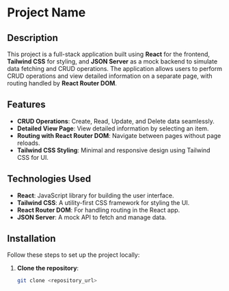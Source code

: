 # Project Name

## Description

This project is a full-stack application built using **React** for the frontend, **Tailwind CSS** for styling, and **JSON Server** as a mock backend to simulate data fetching and CRUD operations. The application allows users to perform CRUD operations and view detailed information on a separate page, with routing handled by **React Router DOM**.

## Features

- **CRUD Operations**: Create, Read, Update, and Delete data seamlessly.
- **Detailed View Page**: View detailed information by selecting an item.
- **Routing with React Router DOM**: Navigate between pages without page reloads.
- **Tailwind CSS Styling**: Minimal and responsive design using Tailwind CSS for UI.

## Technologies Used

- **React**: JavaScript library for building the user interface.
- **Tailwind CSS**: A utility-first CSS framework for styling the UI.
- **React Router DOM**: For handling routing in the React app.
- **JSON Server**: A mock API to fetch and manage data.

## Installation

Follow these steps to set up the project locally:

1. **Clone the repository**:
   ```bash
   git clone <repository_url>
